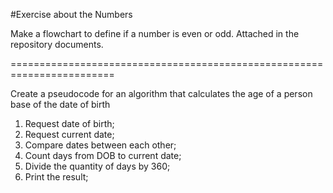 #Exercise about the Numbers 

Make a flowchart to define if a number is even or odd. Attached in the repository documents.

========================================================================

Create a pseudocode for an algorithm that calculates the age of a person base of the date of birth

1. Request date of birth;
2. Request current date;
3. Compare dates between each other;
4. Count days from DOB to current date;
5. Divide the quantity of days by 360;
6. Print the result;
